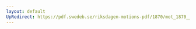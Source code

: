 ```yaml
---
layout: default
UpRedirect: https://pdf.swedeb.se/riksdagen-motions-pdf/1870/mot_1870__ak__00068/mot_1870__ak__00068_002.pdf
---
```

